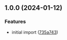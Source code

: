 ## 1.0.0 (2024-01-12)


### Features

* initial import ([735a743](https://github.com/libp2p/js-libp2p-aes-ctr/commit/735a743bc603202bb65f2766b2bf9a5d56a4462c))
